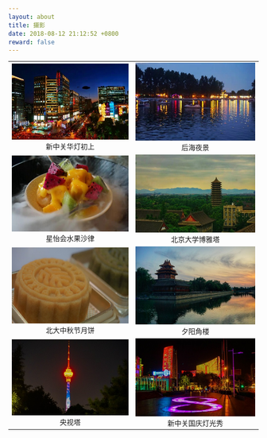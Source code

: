 ```yaml
---
layout: about
title: 摄影
date: 2018-08-12 21:12:52 +0800
reward: false
---
```






<table>
    <tr>
        <td><center><img src="/images/2019-01.jpg" >新中关华灯初上</center></td>
        <td><center><img src="/images/2019-02.jpg" >后海夜景</center></td>
    </tr>
    <tr>
        <td><center><img src="/images/2019-03.jpg" >星怡会水果沙律</center></td>
        <td><center><img src="/images/2019-04.jpg" >北京大学博雅塔</center></td>
    </tr>
    <tr>
        <td><center><img src="/images/2019-05.jpg" >北大中秋节月饼</center></td>
        <td><center><img src="/images/2019-06.jpg" >夕阳角楼</center></td>
    </tr>
    <tr>
        <td><center><img src="/images/2019-07.jpg" >央视塔</center></td>
        <td><center><img src="/images/2019-08.jpg" >新中关国庆灯光秀</center></td>
    </tr>
</table>

